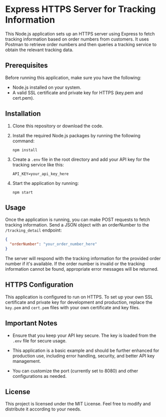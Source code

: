 # Express HTTPS Server for Tracking Information

This Node.js application sets up an HTTPS server using Express to fetch tracking information based on order numbers from customers. It uses Postman to retrieve order numbers and then queries a tracking service to obtain the relevant tracking data.

## Prerequisites

Before running this application, make sure you have the following:

- Node.js installed on your system.
- A valid SSL certificate and private key for HTTPS (key.pem and cert.pem).

## Installation

1. Clone this repository or download the code.

2. Install the required Node.js packages by running the following command:

   ```
   npm install
   ```

3. Create a `.env` file in the root directory and add your API key for the tracking service like this:

   ```
   API_KEY=your_api_key_here
   ```

4. Start the application by running:

   ```
   npm start
   ```

## Usage

Once the application is running, you can make POST requests to fetch tracking information. Send a JSON object with an orderNumber to the `/tracking_detail` endpoint:

```json
{
  "orderNumber": "your_order_number_here"
}
```

The server will respond with the tracking information for the provided order number if it's available. If the order number is invalid or the tracking information cannot be found, appropriate error messages will be returned.

## HTTPS Configuration

This application is configured to run on HTTPS. To set up your own SSL certificate and private key for development and production, replace the `key.pem` and `cert.pem` files with your own certificate and key files.

## Important Notes

- Ensure that you keep your API key secure. The key is loaded from the `.env` file for secure usage.

- This application is a basic example and should be further enhanced for production use, including error handling, security, and better API key management.

- You can customize the port (currently set to 8080) and other configurations as needed.

## License

This project is licensed under the MIT License. Feel free to modify and distribute it according to your needs.
